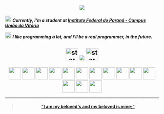 <h1 align="center"> <img src="https://readme-typing-svg.demolab.com?font=Pacifico&size=37&pause=1000&&color=74DBFF&center=true&vCenter=true&random=false&width=435&lines=I'm+Carlos!%F0%9F%98%BD">
</h1>

<img src="https://media.tenor.com/pXEDrZV2s4QAAAAi/star-spinning.gif" height="20" width="20" alt="star"> <i>**Currently, i'm a student at [Instituto Federal do Paraná - Campus União da Vitória](https://ifpr.edu.br/uniao-da-vitoria/)**

<img src="https://media.tenor.com/pXEDrZV2s4QAAAAi/star-spinning.gif" height="20" width="20" alt="star"> **I like programming a lot, and i'll be a real programmer, in the future.**
</i>

<h2 align="center"> <img src="https://media.tenor.com/DBaV_cCwFUgAAAAi/happy-star.gif" height="40" width="40" alt="star"> 

<img src="https://readme-typing-svg.herokuapp.com?font=Pacifico&size=30&color=74DBFF&center=true&vCenter=true&repeat=false&duration=1&random=false&width=370&lines=Learning+and+Working+with">

<img src="https://media.tenor.com/DBaV_cCwFUgAAAAi/happy-star.gif" height="40" width="40" alt="star"> 
</h2>


<p align="center">
 <img src="https://cdn.jsdelivr.net/gh/devicons/devicon/icons/python/python-original.svg" width="40" height="40"/> <img src="https://cdn.jsdelivr.net/gh/devicons/devicon@latest/icons/java/java-original.svg" width="40" height="40"/> <img src="https://cdn.jsdelivr.net/gh/devicons/devicon/icons/c/c-original.svg" width="40" height="40"/> <img src="https://cdn.jsdelivr.net/gh/devicons/devicon/icons/mysql/mysql-original.svg" width="40" height="40" /> <img src="https://cdn.jsdelivr.net/gh/devicons/devicon@latest/icons/html5/html5-original.svg" width="40" height="40"/> <img src="https://cdn.jsdelivr.net/gh/devicons/devicon@latest/icons/css3/css3-original.svg" width="40" height="40"/> <img src="https://cdn.jsdelivr.net/gh/devicons/devicon@latest/icons/javascript/javascript-original.svg" width="40" height="40"/> <img src="https://cdn.jsdelivr.net/gh/devicons/devicon@latest/icons/linux/linux-original.svg" width="40" height="40"/> <img src="https://cdn.jsdelivr.net/gh/devicons/devicon@latest/icons/windows8/windows8-original.svg" width="40" height="40"/> <img src="https://kodular-community.s3.dualstack.eu-west-1.amazonaws.com/original/3X/7/0/70d0fb34599adbf8bb2399cb76a27ac84eb412cf.png" width="40" height="40"/> <img src="https://cdn.jsdelivr.net/gh/devicons/devicon@latest/icons/git/git-original.svg" width="40" height="40"/> <img src="https://cdn.jsdelivr.net/gh/devicons/devicon@latest/icons/eclipse/eclipse-original-wordmark.svg" width="40" height="40"/> <img src="https://cdn.jsdelivr.net/gh/devicons/devicon@latest/icons/pycharm/pycharm-original.svg" width="40" height="40"/> <img src="https://cdn.jsdelivr.net/gh/devicons/devicon@latest/icons/vscode/vscode-original.svg" width="40" height="40"/>

</p> 
<hr>

<h4 align="center"> 
<blockquote cite="https://www.biblegateway.com/passage/?search=Song%20of%20Solomon%206%3A3&version=KJV"> 
<a href="https://www.biblegateway.com/passage/?search=Song%20of%20Solomon%206%3A3&version=KJV"> "I am my beloved's and my beloved is mine;" <a>
</blockquote>

</h4>

